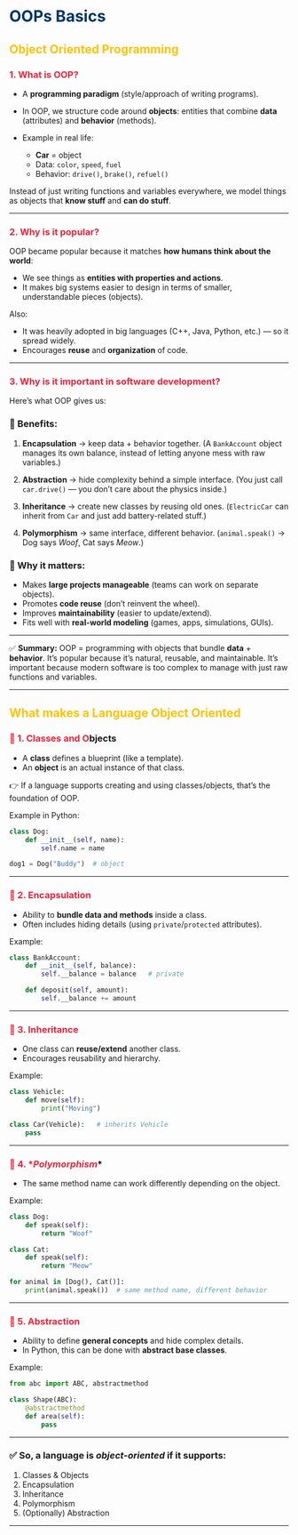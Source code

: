 # <span style="color:#003566">**OOPs Basics**</span>

## <span style="color:#ffc300">**Object Oriented Programming**</span>

### <span style="color:#ef233c"> 1. **What is OOP?**

- A **programming paradigm** (</span>style/approach of writing programs).
- In OOP, we structure code around **objects**: entities that combine **data** (attributes) and **behavior** (methods).
- Example in real life:

  - **Car** = object
  - Data: `color`, `speed`, `fuel`
  - Behavior: `drive()`, `brake()`, `refuel()`

Instead of just writing functions and variables everywhere, we model things as objects that **know stuff** and **can do stuff**.

---

### <span style="color:#ef233c"> 2. **Why is it popular?**</span>

OOP became popular becau</span>se it matches **how humans think about the world**:

- We see things as **entities with properties and actions**.
- It makes big systems easier to design in terms of smaller, understandable pieces (objects).

Also:

- It was heavily adopted in big languages (C++, Java, Python, etc.) — so it spread widely.
- Encourages **reuse** and **organization** of code.

---

### <span style="color:#ef233c"> 3. **Why is it important in software development?**</span>

Here’s what OOP gives us:

### 🔑 Benefits:

1. **Encapsulation** → keep data + behavior together.
   (A `BankAccount` object manages its own balance, instead of letting anyone mess with raw variables.)

2. **Abstraction** → hide complexity behind a simple interface.
   (You just call `car.drive()` — you don’t care about the physics inside.)

3. **Inheritance** → create new classes by reusing old ones.
   (`ElectricCar` can inherit from `Car` and just add battery-related stuff.)

4. **Polymorphism** → same interface, different behavior.
   (`animal.speak()` → Dog says _Woof_, Cat says _Meow_.)

### 🚀 Why it matters:

- Makes **large projects manageable** (teams can work on separate objects).
- Promotes **code reuse** (don’t reinvent the wheel).
- Improves **maintainability** (easier to update/extend).
- Fits well with **real-world modeling** (games, apps, simulations, GUIs).

---

✅ **Summary:**
OOP = programming with objects that bundle **data** + **behavior**.
It’s popular because it’s natural, reusable, and maintainable.
It’s important because modern software is too complex to manage with just raw functions and variables.

---

## <span style="color:#ffc300">**What makes a Language Object Oriented**</span>

### <span style="color:#ef233c"> 🔑 1. **Classes and O</span>bjects**

- A **class** defines a blueprint (like a template).
- An **object** is an actual instance of that class.

👉 If a language supports creating and using classes/objects, that’s the foundation of OOP.

Example in Python:

```python
class Dog:
    def __init__(self, name):
        self.name = name

dog1 = Dog("Buddy")  # object
```

---

### <span style="color:#ef233c"> 🔑 2. **Encapsulation</span>**

- Ability to **bundle data and methods** inside a class.
- Often includes hiding details (using `private`/`protected` attributes).

Example:

```python
class BankAccount:
    def __init__(self, balance):
        self.__balance = balance   # private

    def deposit(self, amount):
        self.__balance += amount
```

---

### <span style="color:#ef233c"> 🔑 3. **Inheritance**</span>

- One class can **reuse/extend** another class.
- Encourages reusability and hierarchy.

Example:

```python
class Vehicle:
    def move(self):
        print("Moving")

class Car(Vehicle):   # inherits Vehicle
    pass
```

---

### <span style="color:#ef233c"> 🔑 4. \*_Polymorphism_</span>\*

- The same method name can work differently depending on the object.

Example:

```python
class Dog:
    def speak(self):
        return "Woof"

class Cat:
    def speak(self):
        return "Meow"

for animal in [Dog(), Cat()]:
    print(animal.speak())  # same method name, different behavior
```

---

### <span style="color:#ef233c"> 🔑 5. **Abstraction**</span>

- Ability to define **general concepts** and hide complex details.
- In Python, this can be done with **abstract base classes**.

Example:

```python
from abc import ABC, abstractmethod

class Shape(ABC):
    @abstractmethod
    def area(self):
        pass
```

---

### ✅ So, a language is _object-oriented_ if it supports:

1. Classes & Objects
2. Encapsulation
3. Inheritance
4. Polymorphism
5. (Optionally) Abstraction

---
